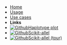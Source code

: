 <!-- docs/_sidebar.md -->

- [Home](/)
- [Usage](usage/ "Usage")
- [Use cases](use_cases/ "Use cases")
- **Links**
- [![Github](https://icongram.jgog.in/simple/github.svg?color=808080&size=16)Haplotype plot](https://github.com/neobernad/haplotype_plot/)
- [![Github](https://icongram.jgog.in/simple/github.svg?color=808080&size=16)Scikit-allel](https://github.com/cggh/scikit-allel/tree/master/allel)
- [![Github](https://icongram.jgog.in/fontawesome/file-text.svg?color=808080&size=16)Scikit-allel (tour)](http://alimanfoo.github.io/2016/06/10/scikit-allel-tour.html)

